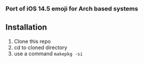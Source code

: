 ### Port of iOS 14.5 emoji for Arch based systems 
## Installation
1. Clone this repo
2. cd to cloned directory
3. use a command `makepkg -si`